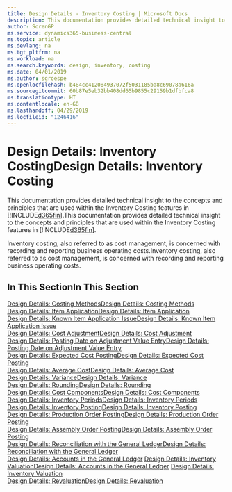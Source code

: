 ```yaml
---
title: Design Details - Inventory Costing | Microsoft Docs
description: This documentation provides detailed technical insight to the concepts and principles that are used within the Inventory Costing features in Business Central.
author: SorenGP
ms.service: dynamics365-business-central
ms.topic: article
ms.devlang: na
ms.tgt_pltfrm: na
ms.workload: na
ms.search.keywords: design, inventory, costing
ms.date: 04/01/2019
ms.author: sgroespe
ms.openlocfilehash: b484cc412084937072f5031185ba8c69078a616a
ms.sourcegitcommit: 60b87e5eb32bb408dd65b9855c29159b1dfbfca8
ms.translationtype: HT
ms.contentlocale: en-GB
ms.lasthandoff: 04/29/2019
ms.locfileid: "1246416"
---
```

# <a name="design-details-inventory-costing"></a><span data-ttu-id="46fc0-103">Design Details: Inventory Costing</span><span class="sxs-lookup"><span data-stu-id="46fc0-103">Design Details: Inventory Costing</span></span>
<span data-ttu-id="46fc0-104">This documentation provides detailed technical insight to the concepts and principles that are used within the Inventory Costing features in [!INCLUDE[d365fin](includes/d365fin_md.md)].</span><span class="sxs-lookup"><span data-stu-id="46fc0-104">This documentation provides detailed technical insight to the concepts and principles that are used within the Inventory Costing features in [!INCLUDE[d365fin](includes/d365fin_md.md)].</span></span>  

<span data-ttu-id="46fc0-105">Inventory costing, also referred to as cost management, is concerned with recording and reporting business operating costs.</span><span class="sxs-lookup"><span data-stu-id="46fc0-105">Inventory costing, also referred to as cost management, is concerned with recording and reporting business operating costs.</span></span>  

## <a name="in-this-section"></a><span data-ttu-id="46fc0-106">In This Section</span><span class="sxs-lookup"><span data-stu-id="46fc0-106">In This Section</span></span>  
[<span data-ttu-id="46fc0-107">Design Details: Costing Methods</span><span class="sxs-lookup"><span data-stu-id="46fc0-107">Design Details: Costing Methods</span></span>](design-details-costing-methods.md)  
[<span data-ttu-id="46fc0-108">Design Details: Item Application</span><span class="sxs-lookup"><span data-stu-id="46fc0-108">Design Details: Item Application</span></span>](design-details-item-application.md)  
[<span data-ttu-id="46fc0-109">Design Details: Known Item Application Issue</span><span class="sxs-lookup"><span data-stu-id="46fc0-109">Design Details: Known Item Application Issue</span></span>](design-details-inventory-zero-level-open-item-ledger-entries.md)  
[<span data-ttu-id="46fc0-110">Design Details: Cost Adjustment</span><span class="sxs-lookup"><span data-stu-id="46fc0-110">Design Details: Cost Adjustment</span></span>](design-details-cost-adjustment.md)  
[<span data-ttu-id="46fc0-111">Design Details: Posting Date on Adjustment Value Entry</span><span class="sxs-lookup"><span data-stu-id="46fc0-111">Design Details: Posting Date on Adjustment Value Entry</span></span>](design-details-inventory-adjustment-value-entry-posting-date.md)  
[<span data-ttu-id="46fc0-112">Design Details: Expected Cost Posting</span><span class="sxs-lookup"><span data-stu-id="46fc0-112">Design Details: Expected Cost Posting</span></span>](design-details-expected-cost-posting.md)  
[<span data-ttu-id="46fc0-113">Design Details: Average Cost</span><span class="sxs-lookup"><span data-stu-id="46fc0-113">Design Details: Average Cost</span></span>](design-details-average-cost.md)  
[<span data-ttu-id="46fc0-114">Design Details: Variance</span><span class="sxs-lookup"><span data-stu-id="46fc0-114">Design Details: Variance</span></span>](design-details-variance.md)  
[<span data-ttu-id="46fc0-115">Design Details: Rounding</span><span class="sxs-lookup"><span data-stu-id="46fc0-115">Design Details: Rounding</span></span>](design-details-rounding.md)  
[<span data-ttu-id="46fc0-116">Design Details: Cost Components</span><span class="sxs-lookup"><span data-stu-id="46fc0-116">Design Details: Cost Components</span></span>](design-details-cost-components.md)  
[<span data-ttu-id="46fc0-117">Design Details: Inventory Periods</span><span class="sxs-lookup"><span data-stu-id="46fc0-117">Design Details: Inventory Periods</span></span>](design-details-inventory-periods.md)  
[<span data-ttu-id="46fc0-118">Design Details: Inventory Posting</span><span class="sxs-lookup"><span data-stu-id="46fc0-118">Design Details: Inventory Posting</span></span>](design-details-inventory-posting.md)  
[<span data-ttu-id="46fc0-119">Design Details: Production Order Posting</span><span class="sxs-lookup"><span data-stu-id="46fc0-119">Design Details: Production Order Posting</span></span>](design-details-production-order-posting.md)  
[<span data-ttu-id="46fc0-120">Design Details: Assembly Order Posting</span><span class="sxs-lookup"><span data-stu-id="46fc0-120">Design Details: Assembly Order Posting</span></span>](design-details-assembly-order-posting.md)  
[<span data-ttu-id="46fc0-121">Design Details: Reconciliation with the General Ledger</span><span class="sxs-lookup"><span data-stu-id="46fc0-121">Design Details: Reconciliation with the General Ledger</span></span>](design-details-reconciliation-with-the-general-ledger.md)  
<span data-ttu-id="46fc0-122">[Design Details: Accounts in the General Ledger](design-details-accounts-in-the-general-ledger.md)
[Design Details: Inventory Valuation](design-details-inventory-valuation.md)</span><span class="sxs-lookup"><span data-stu-id="46fc0-122">[Design Details: Accounts in the General Ledger](design-details-accounts-in-the-general-ledger.md)
[Design Details: Inventory Valuation](design-details-inventory-valuation.md)</span></span>  
[<span data-ttu-id="46fc0-123">Design Details: Revaluation</span><span class="sxs-lookup"><span data-stu-id="46fc0-123">Design Details: Revaluation</span></span>](design-details-revaluation.md)
